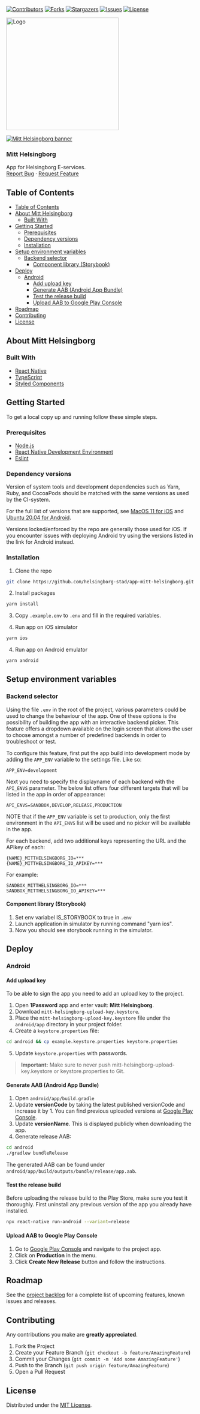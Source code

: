 <!-- SHIELDS -->

[![Contributors][contributors-shield]][contributors-url]
[![Forks][forks-shield]][forks-url]
[![Stargazers][stars-shield]][stars-url]
[![Issues][issues-shield]][issues-url]
[![License][license-shield]][license-url]

<p>
  <a href="https://github.com/helsingborg-stad/app-mitt-helsingborg">
    <img src="hbg-github-logo-combo.png" alt="Logo" width="300">
  </a>
</p>

[![Mitt Helsingborg banner][product-screenshot]](https://example.com)

<h3>Mitt Helsingborg</h3>

<p>
   App for Helsingborg E-services.
  <br />
  <a href="https://github.com/helsingborg-stad/app-mitt-helsingborg/issues">Report Bug</a>
  ·
  <a href="https://github.com/helsingborg-stad/app-mitt-helsingborg/issues">Request Feature</a>
</p>

## Table of Contents

- [Table of Contents](#table-of-contents)
- [About Mitt Helsingborg](#about-mitt-helsingborg)
  - [Built With](#built-with)
- [Getting Started](#getting-started)
  - [Prerequisites](#prerequisites)
  - [Dependency versions](#dependency-versions)
  - [Installation](#installation)
- [Setup environment variables](#setup-environment-variables)
  - [Backend selector](#backend-selector)
    - [Component library (Storybook)](#component-library-storybook)
- [Deploy](#deploy)
  - [Android](#android)
    - [Add upload key](#add-upload-key)
    - [Generate AAB (Android App Bundle)](#generate-aab-android-app-bundle)
    - [Test the release build](#test-the-release-build)
    - [Upload AAB to Google Play Console](#upload-aab-to-google-play-console)
- [Roadmap](#roadmap)
- [Contributing](#contributing)
- [License](#license)

## About Mitt Helsingborg

### Built With

- [React Native](https://reactnative.dev/)
- [TypeScript](https://www.typescriptlang.org/)
- [Styled Components](https://styled-components.com/)

## Getting Started

To get a local copy up and running follow these simple steps.

### Prerequisites

- [Node.js](https://nodejs.org/en/download/package-manager/)
- [React Native Development Environment](https://reactnative.dev/docs/environment-setup/)
- [Eslint](https://helsingborg-stad.github.io/dev-guide/docs/development/linters/eslint.html)

### Dependency versions

Version of system tools and development dependencies such as Yarn, Ruby, and CocoaPods should be matched with the same versions as used by the CI-system.

For the full list of versions that are supported, see [MacOS 11 for iOS](https://github.com/actions/virtual-environments/blob/main/images/macos/macos-11-Readme.md) and [Ubuntu 20.04 for Android](https://github.com/actions/virtual-environments/blob/main/images/linux/Ubuntu2004-Readme.md).

Versions locked/enforced by the repo are generally those used for iOS. If you encounter issues with deploying Android try using the versions listed in the link for Android instead.

### Installation

1. Clone the repo

```sh
git clone https://github.com/helsingborg-stad/app-mitt-helsingborg.git
```

2. Install packages

```sh
yarn install
```

3. Copy `.example.env` to `.env` and fill in the required variables.

4. Run app on iOS simulator

```sh
yarn ios
```

4. Run app on Android emulator

```sh
yarn android
```

## Setup environment variables

### Backend selector

Using the file `.env` in the root of the project, various parameters could be used to
change the behaviour of the app. One of these options is the possibility of building the
app with an interactive backend picker. This feature offers a dropdown available on the
login screen that allows the user to choose amongst a number of predefined backends in
order to troubleshoot or test.

To configure this feature, first put the app build into development mode by adding
the `APP_ENV` variable to the settings file. Like so:

```
APP_ENV=development
```

Next you need to specify the displayname of each backend with the `API_ENVS` parameter.
The below list offers four different targets that will be listed in the app in order of
appearance:

```
API_ENVS=SANDBOX,DEVELOP,RELEASE,PRODUCTION
```

NOTE that if the `APP_ENV` variable is set to production, only the first environment in
the `API_ENVS` list will be used and no picker will be available in the app.

For each backend, add two additional keys representing the URL and the APIkey of each:

```
{NAME}_MITTHELSINGBORG_IO=***
{NAME}_MITTHELSINGBORG_IO_APIKEY=***
```

For example:

```
SANDBOX_MITTHELSINGBORG_IO=***
SANDBOX_MITTHELSINGBORG_IO_APIKEY=***
```

#### Component library (Storybook)

1. Set env variabel IS_STORYBOOK to true in `.env`
2. Launch application in simulator by running command "yarn ios".
3. Now you should see storybook running in the simulator.

## Deploy

### Android

#### Add upload key

To be able to sign the app you need to add an upload key to the project.

1. Open **1Password** app and enter vault: **Mitt Helsingborg**.
2. Download `mitt-helsingborg-upload-key.keystore`.
3. Place the `mitt-helsingborg-upload-key.keystore` file under the `android/app` directory in your project folder.
4. Create a `keystore.properties` file:

```sh
cd android && cp example.keystore.properties keystore.properties
```

5. Update `keystore.properties` with passwords.

> **Important:** Make sure to never push mitt-helsingborg-upload-key.keystore or keystore.properties to Git.

#### Generate AAB (Android App Bundle)

1. Open `android/app/build.gradle`
2. Update **versionCode** by taking the latest published versionCode and increase it by 1. You can find previous uploaded versions at [Google Play Console](https://play.google.com/console).
3. Update **versionName**. This is displayed publicly when downloading the app.
4. Generate release AAB:

```sh
cd android
./gradlew bundleRelease
```

The generated AAB can be found under `android/app/build/outputs/bundle/release/app.aab`.

#### Test the release build

Before uploading the release build to the Play Store, make sure you test it thoroughly. First uninstall any previous version of the app you already have installed.

```sh
npx react-native run-android --variant=release
```

#### Upload AAB to Google Play Console

1. Go to [Google Play Console](https://play.google.com/console) and navigate to the project app.
2. Click on **Production** in the menu.
3. Click **Create New Release** button and follow the instructions.

## Roadmap

See the [project backlog](https://sharing.clickup.com/b/h/6-61205386-2/41a54423aaa97af) for a complete list of upcoming features, known issues and releases.

## Contributing

Any contributions you make are **greatly appreciated**.

1. Fork the Project
2. Create your Feature Branch (`git checkout -b feature/AmazingFeature`)
3. Commit your Changes (`git commit -m 'Add some AmazingFeature'`)
4. Push to the Branch (`git push origin feature/AmazingFeature`)
5. Open a Pull Request

## License

Distributed under the [MIT License][license-url].

<!-- MARKDOWN LINKS & IMAGES -->
<!-- https://www.markdownguide.org/basic-syntax/#reference-style-links -->

[contributors-shield]: https://img.shields.io/github/contributors/helsingborg-stad/app-mitt-helsingborg.svg?style=flat-square
[contributors-url]: https://github.com/helsingborg-stad/app-mitt-helsingborg/graphs/contributors
[forks-shield]: https://img.shields.io/github/forks/helsingborg-stad/app-mitt-helsingborg.svg?style=flat-square
[forks-url]: https://github.com/helsingborg-stad/app-mitt-helsingborg/network/members
[stars-shield]: https://img.shields.io/github/stars/helsingborg-stad/app-mitt-helsingborg.svg?style=flat-square
[stars-url]: https://github.com/helsingborg-stad/app-mitt-helsingborg/stargazers
[issues-shield]: https://img.shields.io/github/issues/helsingborg-stad/app-mitt-helsingborg.svg?style=flat-square
[issues-url]: https://github.com/helsingborg-stad/app-mitt-helsingborg/issues
[license-shield]: https://img.shields.io/github/license/helsingborg-stad/app-mitt-helsingborg.svg?style=flat-square
[license-url]: https://raw.githubusercontent.com/helsingborg-stad/app-mitt-helsingborg/master/LICENSE
[product-screenshot]: hbg-github-banner.jpg
